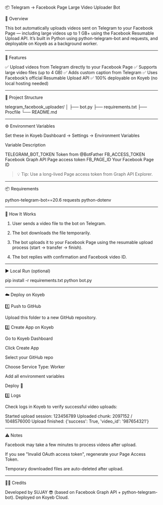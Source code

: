 📦 Telegram → Facebook Page Large Video Uploader Bot

🧠 Overview

This bot automatically uploads videos sent on Telegram to your Facebook Page — including large videos up to 1 GB+ using the Facebook Resumable Upload API.
It’s built in Python using python-telegram-bot and requests, and deployable on Koyeb as a background worker.


---

🚀 Features

✅ Upload videos from Telegram directly to your Facebook Page
✅ Supports large video files (up to 4 GB)
✅ Adds custom caption from Telegram
✅ Uses Facebook’s official Resumable Upload API
✅ 100% deployable on Koyeb (no local hosting needed)


---

🧩 Project Structure

telegram_facebook_uploader/
│
├── bot.py
├── requirements.txt
├── Procfile
└── README.md


---

⚙️ Environment Variables

Set these in Koyeb Dashboard → Settings → Environment Variables

Variable	Description

TELEGRAM_BOT_TOKEN	Token from @BotFather
FB_ACCESS_TOKEN	Facebook Graph API Page access token
FB_PAGE_ID	Your Facebook Page ID


> 💡 Tip: Use a long-lived Page access token from Graph API Explorer.




---

📦 Requirements

python-telegram-bot==20.6
requests
python-dotenv


---

🧠 How It Works

1. User sends a video file to the bot on Telegram.


2. The bot downloads the file temporarily.


3. The bot uploads it to your Facebook Page using the resumable upload process (start → transfer → finish).


4. The bot replies with confirmation and Facebook video ID.




---

▶️ Local Run (optional)

pip install -r requirements.txt
python bot.py


---

☁️ Deploy on Koyeb

1️⃣ Push to GitHub

Upload this folder to a new GitHub repository.

2️⃣ Create App on Koyeb

Go to Koyeb Dashboard

Click Create App

Select your GitHub repo

Choose Service Type: Worker

Add all environment variables

Deploy 🚀


3️⃣ Logs

Check logs in Koyeb to verify successful video uploads:

Started upload session: 123456789
Uploaded chunk: 2097152 / 1048576000
Upload finished: {'success': True, 'video_id': '987654321'}


---

⚠️ Notes

Facebook may take a few minutes to process videos after upload.

If you see "Invalid OAuth access token", regenerate your Page Access Token.

Temporary downloaded files are auto-deleted after upload.



---

🧑‍💻 Credits

Developed by SUJAY 😎 (based on Facebook Graph API + python-telegram-bot).
Deployed on Koyeb Cloud.


